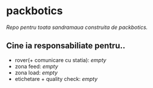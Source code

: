 # packbotics

*Repo pentru toata sandramaua construita de packbotics.*


## **Cine ia responsabiliate pentru..**

- rover(+ comunicare cu statia): _empty_
- zona feed:                     _empty_
- zona load:                     _empty_
- etichetare + quality check:    _empty_

